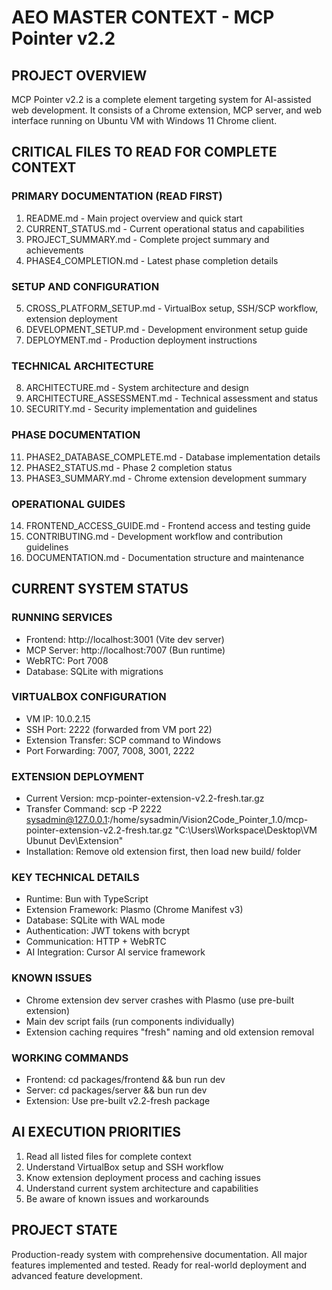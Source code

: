# AEO MASTER CONTEXT - MCP Pointer v2.2

## PROJECT OVERVIEW
MCP Pointer v2.2 is a complete element targeting system for AI-assisted web development. It consists of a Chrome extension, MCP server, and web interface running on Ubuntu VM with Windows 11 Chrome client.

## CRITICAL FILES TO READ FOR COMPLETE CONTEXT

### PRIMARY DOCUMENTATION (READ FIRST)
1. README.md - Main project overview and quick start
2. CURRENT_STATUS.md - Current operational status and capabilities
3. PROJECT_SUMMARY.md - Complete project summary and achievements
4. PHASE4_COMPLETION.md - Latest phase completion details

### SETUP AND CONFIGURATION
5. CROSS_PLATFORM_SETUP.md - VirtualBox setup, SSH/SCP workflow, extension deployment
6. DEVELOPMENT_SETUP.md - Development environment setup guide
7. DEPLOYMENT.md - Production deployment instructions

### TECHNICAL ARCHITECTURE
8. ARCHITECTURE.md - System architecture and design
9. ARCHITECTURE_ASSESSMENT.md - Technical assessment and status
10. SECURITY.md - Security implementation and guidelines

### PHASE DOCUMENTATION
11. PHASE2_DATABASE_COMPLETE.md - Database implementation details
12. PHASE2_STATUS.md - Phase 2 completion status
13. PHASE3_SUMMARY.md - Chrome extension development summary

### OPERATIONAL GUIDES
14. FRONTEND_ACCESS_GUIDE.md - Frontend access and testing guide
15. CONTRIBUTING.md - Development workflow and contribution guidelines
16. DOCUMENTATION.md - Documentation structure and maintenance

## CURRENT SYSTEM STATUS

### RUNNING SERVICES
- Frontend: http://localhost:3001 (Vite dev server)
- MCP Server: http://localhost:7007 (Bun runtime)
- WebRTC: Port 7008
- Database: SQLite with migrations

### VIRTUALBOX CONFIGURATION
- VM IP: 10.0.2.15
- SSH Port: 2222 (forwarded from VM port 22)
- Extension Transfer: SCP command to Windows
- Port Forwarding: 7007, 7008, 3001, 2222

### EXTENSION DEPLOYMENT
- Current Version: mcp-pointer-extension-v2.2-fresh.tar.gz
- Transfer Command: scp -P 2222 sysadmin@127.0.0.1:/home/sysadmin/Vision2Code_Pointer_1.0/mcp-pointer-extension-v2.2-fresh.tar.gz "C:\Users\Workspace\Desktop\VM Ubunut Dev\Extension"
- Installation: Remove old extension first, then load new build/ folder

### KEY TECHNICAL DETAILS
- Runtime: Bun with TypeScript
- Extension Framework: Plasmo (Chrome Manifest v3)
- Database: SQLite with WAL mode
- Authentication: JWT tokens with bcrypt
- Communication: HTTP + WebRTC
- AI Integration: Cursor AI service framework

### KNOWN ISSUES
- Chrome extension dev server crashes with Plasmo (use pre-built extension)
- Main dev script fails (run components individually)
- Extension caching requires "fresh" naming and old extension removal

### WORKING COMMANDS
- Frontend: cd packages/frontend && bun run dev
- Server: cd packages/server && bun run dev
- Extension: Use pre-built v2.2-fresh package

## AI EXECUTION PRIORITIES
1. Read all listed files for complete context
2. Understand VirtualBox setup and SSH workflow
3. Know extension deployment process and caching issues
4. Understand current system architecture and capabilities
5. Be aware of known issues and workarounds

## PROJECT STATE
Production-ready system with comprehensive documentation. All major features implemented and tested. Ready for real-world deployment and advanced feature development.
